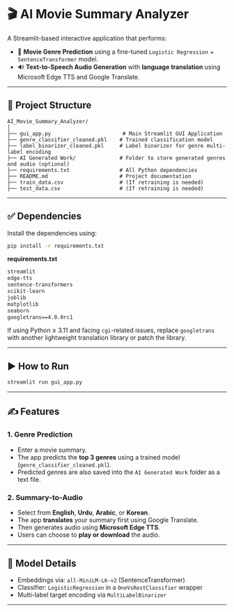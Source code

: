 
# 🎬 AI Movie Summary Analyzer

A Streamlit-based interactive application that performs:
- 🎯 **Movie Genre Prediction** using a fine-tuned `Logistic Regression` + `SentenceTransformer` model.
- 🔊 **Text-to-Speech Audio Generation** with **language translation** using Microsoft Edge TTS and Google Translate.

---

## 📁 Project Structure

```
AI_Movie_Summary_Analyzer/
│
├── gui_app.py                       # Main Streamlit GUI Application
├── genre_classifier_cleaned.pkl    # Trained classification model
├── label_binarizer_cleaned.pkl     # Label binarizer for genre multi-label encoding
├── AI Generated Work/              # Folder to store generated genres and audio (optional)
├── requirements.txt                # All Python dependencies
├── README.md                       # Project documentation
├── train_data.csv                  # (If retraining is needed)
├── test_data.csv                   # (If retraining is needed)
```

---

## ✅ Dependencies

Install the dependencies using:

```bash
pip install -r requirements.txt
```

**requirements.txt**
```txt
streamlit
edge-tts
sentence-transformers
scikit-learn
joblib
matplotlib
seaborn
googletrans==4.0.0rc1
```

If using Python ≥ 3.11 and facing `cgi`-related issues, replace `googletrans` with another lightweight translation library or patch the library.

---

## ▶️ How to Run

```bash
streamlit run gui_app.py
```

---

## ✍ Features

### 1. **Genre Prediction**
- Enter a movie summary.
- The app predicts the **top 3 genres** using a trained model (`genre_classifier_cleaned.pkl`).
- Predicted genres are also saved into the `AI Generated Work` folder as a text file.

### 2. **Summary-to-Audio**
- Select from **English**, **Urdu**, **Arabic**, or **Korean**.
- The app **translates** your summary first using Google Translate.
- Then generates audio using **Microsoft Edge TTS**.
- Users can choose to **play or download** the audio.

---

## 🧠 Model Details

- Embeddings via: `all-MiniLM-L6-v2` (SentenceTransformer)
- Classifier: `LogisticRegression` in a `OneVsRestClassifier` wrapper
- Multi-label target encoding via `MultiLabelBinarizer`

---


